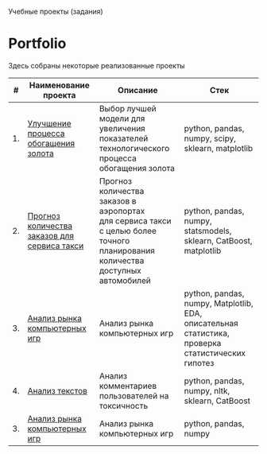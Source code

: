 Учебные проекты (задания)
# Portfolio

Здесь собраны некоторые реализованные проекты

| #    | Наименование проекта                | Описание                                                     | Стек                                                         |
| ---- | ------------------------------------------------------------ | ------------------------------------------------------------ | ------------------------------------------------------------ |
| 1.   | [Улучшение процесса обогащения золота](https://github.com/cfyz325/yandex_practicum/tree/main/gold_recovery) | Выбор лучшей модели для увеличения <br/>показателей технологического процесса <br/>обогащения золота | python, pandas, numpy, scipy, sklearn, matplotlib       |
| 2.   | [Прогноз количества заказов для сервиса такси](https://github.com/cfyz325/yandex_practicum/tree/main/taxi) | Прогноз количества заказов в аэропортах <br/>для сервиса такси с целью более точного планирования количества доступных <br/>автомобилей | python, pandas, numpy, statsmodels, sklearn, CatBoost, matplotlib |
| 3.   | [Анализ рынка компьютерных игр](https://github.com/cfyz325/yandex_practicum/tree/main/games) | Анализ рынка компьютерных игр            | python, pandas, numpy, Matplotlib, EDA, описательная статистика, проверка статистических гипотез |
| 4.   | [Анализ текстов](https://github.com/cfyz325/yandex_practicum/tree/main/toxic_comments) | Анализ комментариев пользователей на токсичность             | python, pandas, numpy, nltk, sklearn, CatBoost |
| 3.   | [Анализ рынка компьютерных игр](https://github.com/cfyz325/yandex_practicum/tree/main/games) | Анализ рынка компьютерных игр            | python, pandas, numpy |
